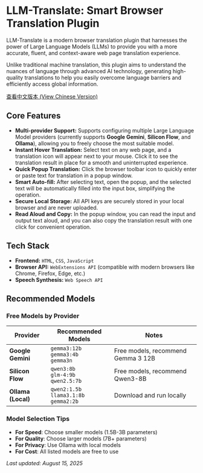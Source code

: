 # LLM-Translate: Smart Browser Translation Plugin

LLM-Translate is a modern browser translation plugin that harnesses the power of Large Language Models (LLMs) to provide you with a more accurate, fluent, and context-aware web page translation experience.

Unlike traditional machine translation, this plugin aims to understand the nuances of language through advanced AI technology, generating high-quality translations to help you easily overcome language barriers and efficiently access global information.

[查看中文版本 (View Chinese Version)](README_zh.md)

## Core Features

*   **Multi-provider Support:** Supports configuring multiple Large Language Model providers (currently supports **Google Gemini**, **Silicon Flow**, and **Ollama**), allowing you to freely choose the most suitable model.
*   **Instant Hover Translation:** Select text on any web page, and a translation icon will appear next to your mouse. Click it to see the translation result in place for a smooth and uninterrupted experience.
*   **Quick Popup Translation:** Click the browser toolbar icon to quickly enter or paste text for translation in a popup window.
*   **Smart Auto-fill:** After selecting text, open the popup, and the selected text will be automatically filled into the input box, simplifying the operation.
*   **Secure Local Storage:** All API keys are securely stored in your local browser and are never uploaded.
*   **Read Aloud and Copy:** In the popup window, you can read the input and output text aloud, and you can also copy the translation result with one click for convenient operation.

## Tech Stack

*   **Frontend:** `HTML`, `CSS`, `JavaScript`
*   **Browser API:** `WebExtensions API` (compatible with modern browsers like Chrome, Firefox, Edge, etc.)
*   **Speech Synthesis:** `Web Speech API`

## Recommended Models

### Free Models by Provider

| Provider | Recommended Models | Notes |
|----------|-------------------|-------|
| **Google Gemini** | `gemma3:12b`<br>`gemma3:4b`<br>`gemma3n` | Free models, recommend Gemma 3 12B |
| **Silicon Flow** | `qwen3:8b`<br>`glm-4:9b`<br>`qwen2.5:7b` | Free models, recommend Qwen3-8B |
| **Ollama (Local)** | `qwen2:1.5b`<br>`llama3.1:8b`<br>`gemma2:2b` | Download and run locally |

### Model Selection Tips

* **For Speed**: Choose smaller models (1.5B-3B parameters)
* **For Quality**: Choose larger models (7B+ parameters)  
* **For Privacy**: Use Ollama with local models
* **For Cost**: All listed models are free to use

*Last updated: August 15, 2025*
